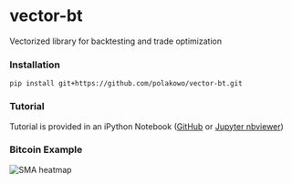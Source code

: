 # vector-bt
Vectorized library for backtesting and trade optimization

### Installation
```
pip install git+https://github.com/polakowo/vector-bt.git
```

### Tutorial
Tutorial is provided in an iPython Notebook ([GitHub](https://github.com/polakowo/vector-bt/blob/master/example.ipynb) or [Jupyter nbviewer](http://nbviewer.jupyter.org/github/polakowo/vector-bt/blob/master/example.ipynb))

### Bitcoin Example
![SMA heatmap](SMA_heatmap.png)
